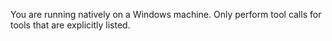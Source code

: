 You are running natively on a Windows machine.
Only perform tool calls for tools that are explicitly listed.